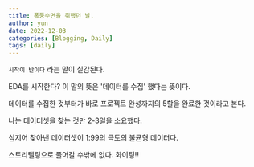 ```yaml
---
title: 폭풍수면을 취했던 날.
author: yun
date: 2022-12-03
categories: [Blogging, Daily]
tags: [daily]
---
```



`시작이 반이다` 라는 말이 실감된다.

EDA를 시작한다? 이 말의 뜻은 '데이터를 수집' 했다는 뜻이다.

데이터를 수집한 것부터가 바로 프로젝트 완성까지의 5할을 완료한 것이라고 본다.

나는 데이터셋을 찾는 것만 2-3일을 소요했다.

심지어 찾아낸 데이터셋이 1:99의 극도의 불균형 데이터다.

스토리텔링으로 풀어갈 수밖에 없다. 화이팅!!
